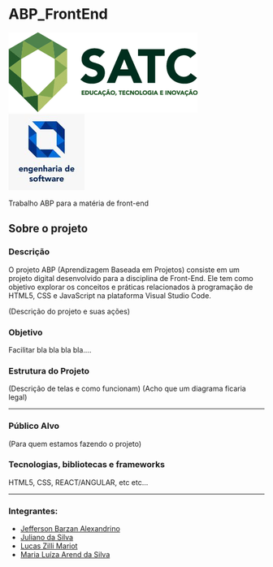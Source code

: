 # ABP_FrontEnd
![Logo](satclogo.png)           ![Logo](englogo.jpg) 

Trabalho ABP para a matéria de front-end

## Sobre o projeto
### Descrição
O projeto ABP (Aprendizagem Baseada em Projetos) consiste em um projeto digital desenvolvido para a disciplina de Front-End. Ele tem como objetivo explorar os conceitos e práticas relacionados à programação de HTML5, CSS e JavaScript na plataforma Visual Studio Code.

(Descrição do projeto e suas ações)

### Objetivo
Facilitar bla bla bla bla....

### Estrutura do Projeto 
(Descrição de telas e como funcionam)
(Acho que um diagrama ficaria legal)
<hr>

### Público Alvo
(Para quem estamos fazendo o projeto) 

### Tecnologias, bibliotecas e frameworks
HTML5, CSS, REACT/ANGULAR, etc etc...

<hr>

### Integrantes:
- [Jefferson Barzan Alexandrino](https://github.com/JeffAlexandrino)
- [Juliano da Silva](https://github.com/)
- [Lucas Zilli Mariot](https://github.com/llucaszm)
- [Maria Luíza Arend da Silva](https://github.com/)


